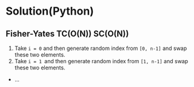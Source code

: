 # Solution(Python)

## Fisher-Yates TC(O(N)) SC(O(N))

1. Take `i = 0` and then generate random index from `[0, n-1]` and swap these two elements.
2. Take `i = 1 `and then generate random index from `[1, n-1]` and swap these two elements.
- ...